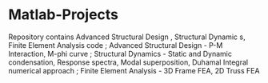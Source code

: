 # Matlab-Projects
Repository contains Advanced Structural Design , Structural Dynamic s,  Finite Element Analysis code ;
Advanced Structural Design - P-M Interaction, M-phi curve ;
Structural Dynamics - Static and Dynamic condensation, Response spectra, Modal superposition, Duhamal Integral numerical approach ; 
Finite Element Analysis - 3D Frame FEA, 2D Truss FEA
